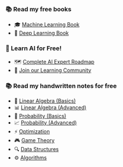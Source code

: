 ### 📚 Read my free books

- 🎓 [Machine Learning Book](https://tinyurl.com/mstwwp9p)
- 🤖 [Deep Learning Book](https://tinyurl.com/mr48tzre)

### 🎯 Learn AI for Free!

- 🗺️ [Complete AI Expert Roadmap](https://buymeacoffee.com/victor_explore/e/377268)
- 👥 [Join our Learning Community](https://discord.com/invite/QHAbprqQme)

### 📚 Read my handwritten notes for free

- 📐 [Linear Algebra (Basics)](https://tinyurl.com/mstwwp9p)
- 📊 [Linear Algebra (Advanced)](https://tinyurl.com/mstwwp9p)
- 🎲 [Probability (Basics)](https://tinyurl.com/mstwwp9p)
- 📈 [Probability (Advanced)](https://tinyurl.com/mstwwp9p)
- ⚡ [Optimization](https://tinyurl.com/mstwwp9p)
- 🎮 [Game Theory](https://tinyurl.com/mstwwp9p)
- 🔍 [Data Structures](https://tinyurl.com/mstwwp9p)
- ⚙️ [Algorithms](https://tinyurl.com/mstwwp9p)
